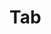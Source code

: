 <script>
  import PreviewWithTabs from "$site/components/PreviewWithTabs.svelte";
  import Example from "./Example.svelte";
  import ExampleCode from "./Example.svelte?raw";
</script>

# Tab

<PreviewWithTabs code={ExampleCode}>
  <Example />
</PreviewWithTabs>
